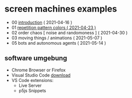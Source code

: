 # screen machines examples

* 00 [introduction](0_introduction) ( 2021-04-16 )
* 01 [repetition pattern colors ( 2021-04-23 )]()
* 02 order chaos [ noise and randomoness ] ( 2021-04-30 )
* 03 moving things / animations ( 2021-05-07 )
* 05 bots and autonomous agents ( 2021-05-14 )

## software umgebung
* Chrome Browser or Firefox
* Visual Studio Code [download](https://code.visualstudio.com/)
* VS Code extensions:
  - Live Server
  - p5js Snippets

